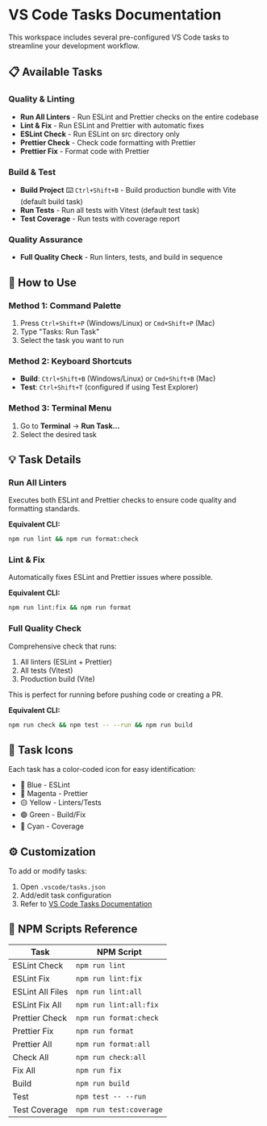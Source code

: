 # VS Code Tasks Documentation

This workspace includes several pre-configured VS Code tasks to streamline your development workflow.

## 📋 Available Tasks

### Quality & Linting

- **Run All Linters** - Run ESLint and Prettier checks on the entire codebase
- **Lint & Fix** - Run ESLint and Prettier with automatic fixes
- **ESLint Check** - Run ESLint on src directory only
- **Prettier Check** - Check code formatting with Prettier
- **Prettier Fix** - Format code with Prettier

### Build & Test

- **Build Project** ⌨️ `Ctrl+Shift+B` - Build production bundle with Vite (default build task)
- **Run Tests** - Run all tests with Vitest (default test task)
- **Test Coverage** - Run tests with coverage report

### Quality Assurance

- **Full Quality Check** - Run linters, tests, and build in sequence

## 🚀 How to Use

### Method 1: Command Palette

1. Press `Ctrl+Shift+P` (Windows/Linux) or `Cmd+Shift+P` (Mac)
2. Type "Tasks: Run Task"
3. Select the task you want to run

### Method 2: Keyboard Shortcuts

- **Build**: `Ctrl+Shift+B` (Windows/Linux) or `Cmd+Shift+B` (Mac)
- **Test**: `Ctrl+Shift+T` (configured if using Test Explorer)

### Method 3: Terminal Menu

1. Go to **Terminal** → **Run Task...**
2. Select the desired task

## 💡 Task Details

### Run All Linters

Executes both ESLint and Prettier checks to ensure code quality and formatting standards.

**Equivalent CLI:**

```bash
npm run lint && npm run format:check
```

### Lint & Fix

Automatically fixes ESLint and Prettier issues where possible.

**Equivalent CLI:**

```bash
npm run lint:fix && npm run format
```

### Full Quality Check

Comprehensive check that runs:

1. All linters (ESLint + Prettier)
2. All tests (Vitest)
3. Production build (Vite)

This is perfect for running before pushing code or creating a PR.

**Equivalent CLI:**

```bash
npm run check && npm test -- --run && npm run build
```

## 🎨 Task Icons

Each task has a color-coded icon for easy identification:

- 🔵 Blue - ESLint
- 💜 Magenta - Prettier
- 🟡 Yellow - Linters/Tests
- 🟢 Green - Build/Fix
- 🔴 Cyan - Coverage

## ⚙️ Customization

To add or modify tasks:

1. Open `.vscode/tasks.json`
2. Add/edit task configuration
3. Refer to [VS Code Tasks Documentation](https://code.visualstudio.com/docs/editor/tasks)

## 📝 NPM Scripts Reference

| Task | NPM Script |
|------|------------|
| ESLint Check | `npm run lint` |
| ESLint Fix | `npm run lint:fix` |
| ESLint All Files | `npm run lint:all` |
| ESLint Fix All | `npm run lint:all:fix` |
| Prettier Check | `npm run format:check` |
| Prettier Fix | `npm run format` |
| Prettier All | `npm run format:all` |
| Check All | `npm run check:all` |
| Fix All | `npm run fix` |
| Build | `npm run build` |
| Test | `npm test -- --run` |
| Test Coverage | `npm run test:coverage` |
